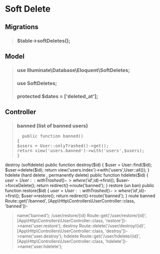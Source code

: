 # Soft Delete
## Migrations
> ### $table->softDeletes();
## Model
> ### use Illuminate\Database\Eloquent\SoftDeletes;
> ### use SoftDeletes;
> ### protected $dates = ['deleted_at'];
## Controller
> ### banned (list of banned users)
> <pre>  public function banned()
> {
> $users = User::onlyTrashed()->get();
> return view('users.banned')->with('users',$users); 
> } </pre>
destroy (softdelete)
 public function destroy($id)
 {
 $user = User::find($id);
 $user->delete($id);
 return view('users.index')->with('users',User::all());
 }
hdelete (hard delete , permanently delete)
 public function hdelete($id)
 {
 $user = User::withTrashed()->where('id',$id)->first();
 $user->forceDelete();
 return redirect()->route('banned');
 }
restore (un ban)
 public function restore($id)
 {
 $user = User::withTrashed()->where('id',$id)->first();
 $user->restore();
 return redirect()->route('banned');
 }
route
banned
Route::get('/banned', [App\Http\Controllers\UserController::class, 'banned'])-
>name('banned');
/user/restore/{id}
Route::get('/user/restore/{id}', [App\Http\Controllers\UserController::class,
'restore'])->name('user.restore');
destroy
Route::delete('/user/destroy/{id}', [App\Http\Controllers\UserController::class,
'destroy'])->name('user.destroy');
hdelete
Route::get('/user/hdelete/{id}', [App\Http\Controllers\UserController::class,
'hdelete'])->name('user.hdelete');

